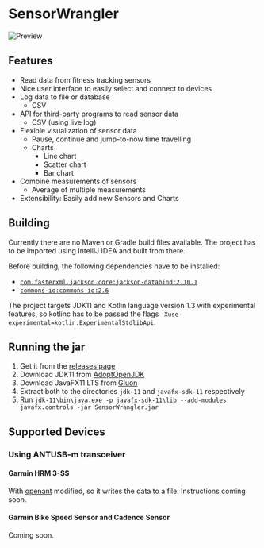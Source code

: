 # SensorWrangler

![Preview](https://danielschaefer.me/SensorWrangler/0.1.0.gif)

## Features
- Read data from fitness tracking sensors
- Nice user interface to easily select and connect to devices
- Log data to file or database
  - CSV
- API for third-party programs to read sensor data
  - CSV (using live log)
- Flexible visualization of sensor data
  - Pause, continue and jump-to-now time travelling
  - Charts
    - Line chart
    - Scatter chart
    - Bar chart
- Combine measurements of sensors
  - Average of multiple measurements
- Extensibility: Easily add new Sensors and Charts

## Building
Currently there are no Maven or Gradle build files available. The project has to be imported using IntelliJ IDEA and built from there.

Before building, the following dependencies have to be installed:

- [`com.fasterxml.jackson.core:jackson-databind:2.10.1`](https://mvnrepository.com/artifact/com.fasterxml.jackson.core/jackson-databind/2.10.1)
- [`commons-io:commons-io:2.6`](https://mvnrepository.com/artifact/commons-io/commons-io/2.6)

The project targets JDK11 and Kotlin language version 1.3 with experimental features, so kotlinc has to be passed the flags `-Xuse-experimental=kotlin.ExperimentalStdlibApi`.

## Running the jar
1. Get it from the [releases page](https://github.com/JohnAZoidberg/SensorWrangler/releases)
2. Download JDK11 from [AdoptOpenJDK](https://adoptopenjdk.net/releases.html?variant=openjdk11&jvmVariant=hotspot)
3. Download JavaFX11 LTS from [Gluon](https://gluonhq.com/products/javafx/)
4. Extract both to the directories `jdk-11` and `javafx-sdk-11` respectively
5. Run `jdk-11\bin\java.exe -p javafx-sdk-11\lib --add-modules javafx.controls -jar SensorWrangler.jar`

## Supported Devices

### Using ANTUSB-m transceiver
#### Garmin HRM 3-SS
With [openant](https://github.com/Tigge/openant/blob/master/examples/heart_rate_monitor.py) modified, so it writes the data to a file. Instructions coming soon.

#### Garmin Bike Speed Sensor and Cadence Sensor
Coming soon.
